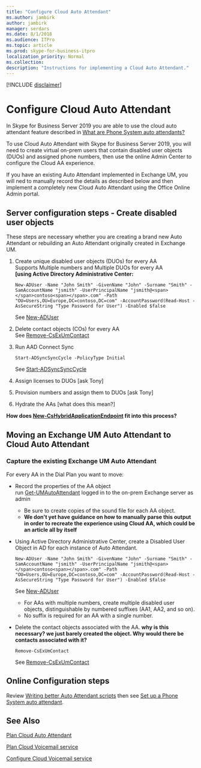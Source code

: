 ```yaml
---
title: "Configure Cloud Auto Attendant"
ms.author: jambirk
author: jambirk
manager: serdars
ms.date: 8/1/2018
ms.audience: ITPro
ms.topic: article
ms.prod: skype-for-business-itpro
localization_priority: Normal
ms.collection: 
description: "Instructions for implementing a Cloud Auto Attendant."
---
```


[!INCLUDE [disclaimer](../disclaimer.md)]

# Configure Cloud Auto Attendant

In Skype for Business Server 2019 you are able to use the cloud auto attendant feature described in [What are Phone System auto attendants?](/microsoftteams/what-are-phone-system-auto-attendants)

To use Cloud Auto Attendant with Skype for Business Server 2019, you will need to create  virtual on-prem users that contain disabled user objects (DUOs) and assigned phone numbers, then use the online Admin Center to configure the Cloud AA experience.

If you have an existing Auto Attendant implemented in Exchange UM, you will ned to manually record the details as described below and then implement a completely new Cloud Auto Attendant using the Office Online Admin portal.

## Server configuration steps - Create disabled user objects

These steps are necessary whether you are creating a brand new Auto Attendant or rebuilding an Auto Attendant originally created in Exchange UM.

1. Create unique disabled user objects (DUOs) for every AA <br/> Supports Multiple numbers and Multiple DUOs for every AA <br/> **[using Active Directory Administrative Center:**
    ```
    New-ADUser -Name "John Smith" -GivenName "John" -Surname "Smith" -SamAccountName "jsmith" -UserPrincipalName "jsmith@<span></span>contoso<span></span>.com" -Path "OU=Users,OU=Europe,DC=contoso,DC=com" -AccountPassword(Read-Host -AsSecureString "Type Password for User") -Enabled $false
    ```
    See [New-ADUser](https://docs.microsoft.com/en-us/powershell/module/addsadministration/new-aduser?view=win10-ps)

2. Delete contact objects (COs) for every AA  <br/> See [Remove-CsExUmContact](https://docs.microsoft.com/en-us/powershell/module/skype/remove-csexumcontact?view=skype-ps0)

3. Run AAD Connect Sync
    ```
    Start-ADSyncSyncCycle -PolicyType Initial    
    ```
    See [Start-ADSyncSyncCycle](https://docs.microsoft.com/en-us/azure/active-directory/connect/active-directory-aadconnectsync-feature-scheduler)
4. Assign licenses to DUOs [ask Tony]

5. Provision numbers and assign them to DUOs  [ask Tony]

6. Hydrate the AAs [what  does this mean?]

**How does [New-CsHybridApplicationEndpoint](https://docs.microsoft.com/en-us/powershell/module/skype/new-cshybridapplicationendpoint?view=skype-ps) fit into this process?**

## Moving an Exchange UM Auto Attendant to Cloud Auto Attendant

### Capture the existing Exchange UM Auto Attendant

For every AA in the Dial Plan you want to move:

* Record the properties of the AA object <br/>  run [Get-UMAutoAttendant](https://docs.microsoft.com/en-us/powershell/module/exchange/unified-messaging/get-umautoattendant?view=exchange-ps) logged in to the on-prem Exchange server as admin
    * Be sure to create copies of the sound file for each AA object.
    * **We don't yet have guidance on how to manually parse this output in order to recreate the experience using Cloud AA, which could be an article all by itself**
* Using Active Directory Administrative Center, create a Disabled User Object in AD for each instance of Auto Attendant.
    ```
    New-ADUser -Name "John Smith" -GivenName "John" -Surname "Smith" -SamAccountName "jsmith" -UserPrincipalName "jsmith@<span></span>contoso<span></span>.com" -Path "OU=Users,OU=Europe,DC=contoso,DC=com" -AccountPassword(Read-Host -AsSecureString "Type Password for User") -Enabled $false
    ```
    See [New-ADUser](https://docs.microsoft.com/en-us/powershell/module/addsadministration/new-aduser?view=win10-ps)
    * For AAs with multiple numbers, create multiple disabled user objects, distinguishable by numbered suffixes (AA1, AA2, and so on).
    * No suffix is required for an AA with a single number.

* Delete the contact objects associated with the AA. **why is this necessary? we just barely created the object. Why would there be contacts associated with it?**
    ```
    Remove-CsExUmContact
    ```
    See [Remove-CsExUmContact](https://docs.microsoft.com/en-us/powershell/module/skype/remove-csexumcontact?view=skype-ps)

## Online Configuration steps

Review [Writing better Auto Attendant scripts](plan-cloud-auto-attendant.md#writing-better-auto-attendant-scripts) then see [Set up a Phone System auto attendant](../../SfbOnline/what-is-phone-system-in-office-365/set-up-a-phone-system-auto-attendant.md).  

## See Also

[Plan Cloud Auto Attendant](plan-cloud-auto-attendant.md)

[Plan Cloud Voicemail service](plan-cloud-voicemail.md)

[Configure Cloud Voicemail service](configure-cloud-voicemail.md)